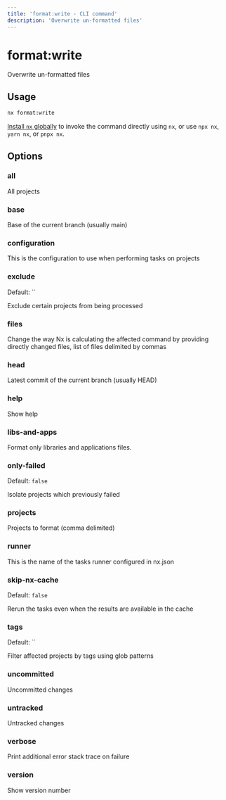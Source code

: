 ```yaml
---
title: 'format:write - CLI command'
description: 'Overwrite un-formatted files'
---
```


# format:write

Overwrite un-formatted files

## Usage

```bash
nx format:write
```

[Install `nx` globally](/getting-started/nx-setup#install-nx) to invoke the command directly using `nx`, or use `npx nx`, `yarn nx`, or `pnpx nx`.

## Options

### all

All projects

### base

Base of the current branch (usually main)

### configuration

This is the configuration to use when performing tasks on projects

### exclude

Default: ``

Exclude certain projects from being processed

### files

Change the way Nx is calculating the affected command by providing directly changed files, list of files delimited by commas

### head

Latest commit of the current branch (usually HEAD)

### help

Show help

### libs-and-apps

Format only libraries and applications files.

### only-failed

Default: `false`

Isolate projects which previously failed

### projects

Projects to format (comma delimited)

### runner

This is the name of the tasks runner configured in nx.json

### skip-nx-cache

Default: `false`

Rerun the tasks even when the results are available in the cache

### tags

Default: ``

Filter affected projects by tags using glob patterns

### uncommitted

Uncommitted changes

### untracked

Untracked changes

### verbose

Print additional error stack trace on failure

### version

Show version number
